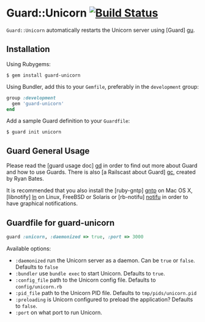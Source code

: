 # Guard::Unicorn [![Build Status](https://secure.travis-ci.org/xhr/guard-unicorn.png)](http://travis-ci.org/#!/xhr/guard-unicorn)

`Guard::Unicorn` automatically restarts the Unicorn server using [Guard] [gu].

[gu]: https://github.com/guard/guard


## Installation

Using Rubygems:

    $ gem install guard-unicorn

Using Bundler, add this to your `Gemfile`, preferably in the `development` group:

```ruby
group :development
  gem 'guard-unicorn'
end
```

Add a sample Guard definition to your `Guardfile`:

    $ guard init unicorn


## Guard General Usage

Please read the [guard usage doc] [gd] in order to find out more about Guard and 
how to use Guards. There is also [a Railscast about Guard] [gc], created by Ryan
Bates.

[gd]: https://github.com/guard/guard/blob/master/README.md
[gc]: http://railscasts.com/episodes/264-guard

It is recommended that you also install the [ruby-gntp] [gntp] on Mac OS X,
[libnotify] [ln] on Linux, FreeBSD or Solaris or [rb-notifu] [notifu] in order
to have graphical notifications.

[gntp]: https://rubygems.org/gems/ruby_gntp
[ln]: https://rubygems.org/gems/libnotify
[notifu]: https://rubygems.org/gems/rb-notifu


## Guardfile for guard-unicorn

```ruby
guard :unicorn, :daemonized => true, :port => 3000
```

Available options:

* `:daemonized` run the Unicorn server as a daemon. Can be `true` or `false`.
  Defaults to `false`
* `:bundler` use `bundle exec` to start Unicorn. Defaults to `true`.
* `:config_file` path to the Unicorn config file. Defaults to
  `config/unicorn.rb`
* `:pid_file` path to the Unicorn PID file. Defaults to `tmp/pids/unicorn.pid`
* `:preloading` is Unicorn configured to preload the application? Defaults to
  `false`.
* `:port` on what port to run Unicorn.
